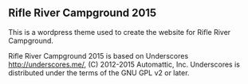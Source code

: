 ## Rifle River Campground 2015

This is a wordpress theme used to create the website for Rifle River Campground.

Rifle River Campground 2015 is based on Underscores http://underscores.me/, (C) 2012-2015 Automattic, Inc.
Underscores is distributed under the terms of the GNU GPL v2 or later.